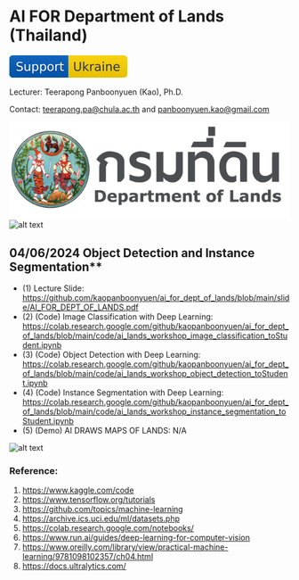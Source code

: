 # AI FOR Department of Lands (Thailand)

[![Support-Ukraine](https://raw.githubusercontent.com/kaopanboonyuen/2110446_DataScience_2021s2/main/img/Support-Ukraine-FFD500.svg)](https://supportukrainenow.org/)

Lecturer: Teerapong Panboonyuen (Kao), Ph.D.

Contact: teerapong.pa@chula.ac.th and panboonyuen.kao@gmail.com

![](https://github.com/kaopanboonyuen/ai_for_dept_of_lands/raw/main/img/lands_logo.png)
![alt text](https://www.oreilly.com/api/v2/epubs/9781098102357/files/assets/pmlc_0401.png "join ds")

## 04/06/2024 Object Detection and Instance Segmentation**

- (1) Lecture Slide: https://github.com/kaopanboonyuen/ai_for_dept_of_lands/blob/main/slide/AI_FOR_DEPT_OF_LANDS.pdf
- (2) (Code) Image Classification with Deep Learning: https://colab.research.google.com/github/kaopanboonyuen/ai_for_dept_of_lands/blob/main/code/ai_lands_workshop_image_classification_toStudent.ipynb
- (3) (Code) Object Detection with Deep Learning: https://colab.research.google.com/github/kaopanboonyuen/ai_for_dept_of_lands/blob/main/code/ai_lands_workshop_object_detection_toStudent.ipynb
- (4) (Code) Instance Segmentation with Deep Learning: https://colab.research.google.com/github/kaopanboonyuen/ai_for_dept_of_lands/blob/main/code/ai_lands_workshop_instance_segmentation_toStudent.ipynb
- (5) (Demo) AI DRAWS MAPS OF LANDS: N/A

![alt text](https://chaosmail.github.io/images/deep-learning/localizationVsDetection.png "join ds")

### Reference:

1. https://www.kaggle.com/code
2. https://www.tensorflow.org/tutorials
3. https://github.com/topics/machine-learning
4. https://archive.ics.uci.edu/ml/datasets.php
5. https://colab.research.google.com/notebooks/
6. https://www.run.ai/guides/deep-learning-for-computer-vision
7. https://www.oreilly.com/library/view/practical-machine-learning/9781098102357/ch04.html
8. https://docs.ultralytics.com/